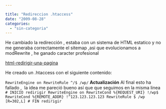 ```yaml
---

title: "Redireccion .htaccess"
date: "2009-08-28"
categories: 
  - "sin-categoria"
---
```


He cambiado la redirección , estaba con un sistema de HTML estatico y no me generaba correctamente el sitemap ,asi que evolucionamos a modRewrite , he ganado caracter profesional

[html-redirigir-una-pagina](https://luispuente.net/2007/12/06/html-redirigir-una-pagina/)

He creado un .htaccess con el siguiente contenido:

`RewriteEngine on RewriteRule ^/$ /wp/` **Actualización** Al final esto ha fallado ,  la idea me pareció bueno así que que seguimos en la misma linea `# INICIO redirigir RewriteEngine on RewriteCond %{REQUEST_URI} !/wp$ RewriteCond %{REMOTE_ADDR} !^123.123.123.123 RewriteRule $ /wp [R=302,L] # FIN redirigir`
